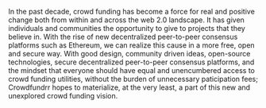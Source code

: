 In the past decade, crowd funding has become a force for real and positive change both from within and across the web 2.0 landscape. It has given individuals and communities the opportunity to give to projects that they believe in. With the rise of new decentralized peer-to-peer consensus platforms such as Ethereum, we can realize this cause in a more free, open and secure way. With good design, community driven ideas, open-source technologies, secure decentralized peer-to-peer consensus platforms, and the mindset that everyone should have equal and unencumbered access to crowd funding utilities, without the burden of unnecessary paticipation fees; Crowdfundrr hopes to materialize, at the very least, a part of this new and unexplored crowd funding vision.
